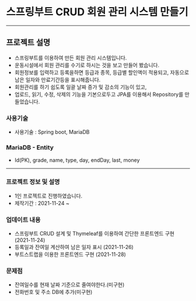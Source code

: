 # 스프링부트 CRUD 회원 관리 시스템 만들기
<hr/>

## 프로젝트 설명
- 스프링부트를 이용하여 만든 회원 관리 시스템입니다.
- 운동시설에서 회원 관리를 수기로 하시는 것을 보고 만들어 봤습니다.
- 회원정보를 입력하고 등록을하면 등급과 종목, 등급별 할인액이 적용되고, 자동으로 남은 일자와 만료기간등을 표시해줍니다.
- 회원관리를 하기 쉽도록 일괄 날짜 증가 및 감소의 기능이 있고, 
- 업로드, 읽기, 수정, 삭제의 기능을 기본으로두고 JPA를 이용해서 Repository를 만들었습니다.

### 사용기술
- 사용기술 : Spring boot, MariaDB

### MariaDB - Entity
- Id(PK), grade, name, type, day, endDay, last, money

<hr/>

### 프로젝트 정보 및 설명
- 1인 프로젝트로 진행하였습니다.
- 제작기간 : 2021-11-24 ~ 

### 업데이트 내용
- 스프링부트 CRUD 설계 및 Thymeleaf를 이용하여 간단한 프론트엔드 구현 (2021-11-24)
- 등록일과 잔여일 계산하여 남은 일자 표시 (2021-11-26)
- 부트스트랩을 이용한 프론트엔드 구현 (2021-11-28)

### 문제점
- 잔여일수를 현재 날짜 기준으로 줄여야한다.(미구현)
- 전화번호 및 주소 DB에 추가(미구현)
